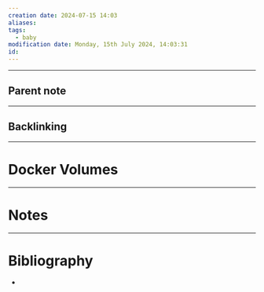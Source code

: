 ```yaml
---
creation date: 2024-07-15 14:03
aliases: 
tags:
  - baby
modification date: Monday, 15th July 2024, 14:03:31
id:
---
```

--- 
## Parent note
---
## Backlinking


---
# Docker Volumes


---
# Notes


---
# Bibliography
+ 